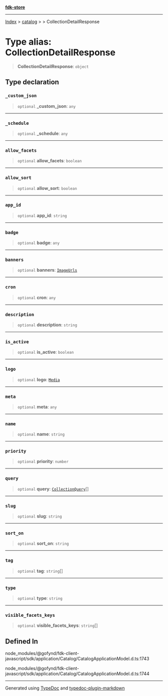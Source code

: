 [**fdk-store**](../../../README.md)
***

[Index](../../../API.md) > [catalog](../../README.md) > [<internal>](../README.md) > CollectionDetailResponse

# Type alias: CollectionDetailResponse

> **CollectionDetailResponse**: `object`

## Type declaration

### `_custom_json`

> `optional` **\_custom\_json**: `any`

***

### `_schedule`

> `optional` **\_schedule**: `any`

***

### `allow_facets`

> `optional` **allow\_facets**: `boolean`

***

### `allow_sort`

> `optional` **allow\_sort**: `boolean`

***

### `app_id`

> `optional` **app\_id**: `string`

***

### `badge`

> `optional` **badge**: `any`

***

### `banners`

> `optional` **banners**: [`ImageUrls`](../../../brands/internal_/type-aliases/type-alias.ImageUrls.md)

***

### `cron`

> `optional` **cron**: `any`

***

### `description`

> `optional` **description**: `string`

***

### `is_active`

> `optional` **is\_active**: `boolean`

***

### `logo`

> `optional` **logo**: [`Media`](../../../brands/internal_/type-aliases/type-alias.Media.md)

***

### `meta`

> `optional` **meta**: `any`

***

### `name`

> `optional` **name**: `string`

***

### `priority`

> `optional` **priority**: `number`

***

### `query`

> `optional` **query**: [`CollectionQuery`](type-alias.CollectionQuery.md)[]

***

### `slug`

> `optional` **slug**: `string`

***

### `sort_on`

> `optional` **sort\_on**: `string`

***

### `tag`

> `optional` **tag**: `string`[]

***

### `type`

> `optional` **type**: `string`

***

### `visible_facets_keys`

> `optional` **visible\_facets\_keys**: `string`[]

## Defined In

node\_modules/@gofynd/fdk-client-javascript/sdk/application/Catalog/CatalogApplicationModel.d.ts:1743

node\_modules/@gofynd/fdk-client-javascript/sdk/application/Catalog/CatalogApplicationModel.d.ts:1744

***
Generated using [TypeDoc](https://typedoc.org/) and [typedoc-plugin-markdown](https://www.npmjs.com/package/typedoc-plugin-markdown)
